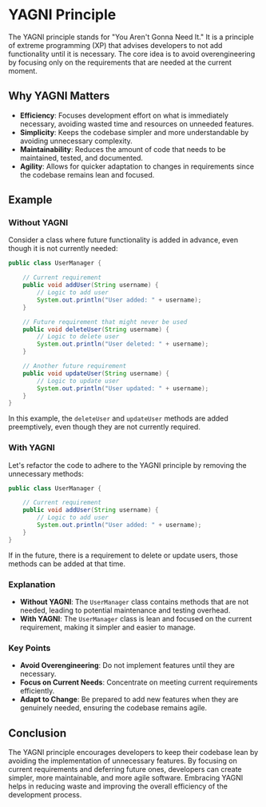 # YAGNI Principle

The YAGNI principle stands for "You Aren't Gonna Need It." It is a principle of extreme programming (XP) that advises developers to not add functionality until it is necessary. The core idea is to avoid overengineering by focusing only on the requirements that are needed at the current moment.

## Why YAGNI Matters

- **Efficiency**: Focuses development effort on what is immediately necessary, avoiding wasted time and resources on unneeded features.
- **Simplicity**: Keeps the codebase simpler and more understandable by avoiding unnecessary complexity.
- **Maintainability**: Reduces the amount of code that needs to be maintained, tested, and documented.
- **Agility**: Allows for quicker adaptation to changes in requirements since the codebase remains lean and focused.

## Example

### Without YAGNI

Consider a class where future functionality is added in advance, even though it is not currently needed:

```java
public class UserManager {

    // Current requirement
    public void addUser(String username) {
        // Logic to add user
        System.out.println("User added: " + username);
    }

    // Future requirement that might never be used
    public void deleteUser(String username) {
        // Logic to delete user
        System.out.println("User deleted: " + username);
    }

    // Another future requirement
    public void updateUser(String username) {
        // Logic to update user
        System.out.println("User updated: " + username);
    }
}
```

In this example, the `deleteUser` and `updateUser` methods are added preemptively, even though they are not currently required.

### With YAGNI

Let's refactor the code to adhere to the YAGNI principle by removing the unnecessary methods:

```java
public class UserManager {

    // Current requirement
    public void addUser(String username) {
        // Logic to add user
        System.out.println("User added: " + username);
    }
}
```

If in the future, there is a requirement to delete or update users, those methods can be added at that time.

### Explanation

- **Without YAGNI**: The `UserManager` class contains methods that are not needed, leading to potential maintenance and testing overhead.
- **With YAGNI**: The `UserManager` class is lean and focused on the current requirement, making it simpler and easier to manage.

### Key Points

- **Avoid Overengineering**: Do not implement features until they are necessary.
- **Focus on Current Needs**: Concentrate on meeting current requirements efficiently.
- **Adapt to Change**: Be prepared to add new features when they are genuinely needed, ensuring the codebase remains agile.

## Conclusion

The YAGNI principle encourages developers to keep their codebase lean by avoiding the implementation of unnecessary features. By focusing on current requirements and deferring future ones, developers can create simpler, more maintainable, and more agile software. Embracing YAGNI helps in reducing waste and improving the overall efficiency of the development process.